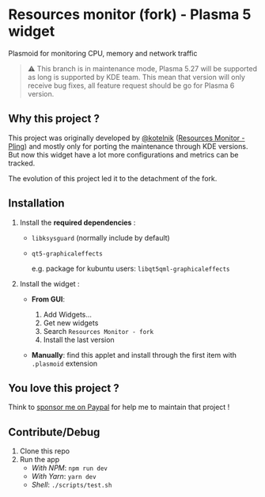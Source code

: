 # Resources monitor (fork) - Plasma 5 widget

Plasmoid for monitoring CPU, memory and network traffic

> ⚠️ This branch is in maintenance mode, Plasma 5.27 will be supported as long is supported by KDE team.
> This mean that version will only receive bug fixes, all feature request should be go for Plasma 6 version.

## Why this project ?

This project was originally developed by [@kotelnik](https://github.com/kotelnik) ([Resources Monitor - Pling](https://www.pling.com/p/998908)) and mostly only for porting the maintenance through KDE versions.
But now this widget have a lot more configurations and metrics can be tracked.

The evolution of this project led it to the detachment of the fork.

## Installation

1. Install the **required dependencies** :

   - `libksysguard` (normally include by default)
   - `qt5-graphicaleffects`

     e.g. package for kubuntu users: `libqt5qml-graphicaleffects`

2. Install the widget :

   - **From GUI**:

     1. Add Widgets...
     2. Get new widgets
     3. Search `Resources Monitor - fork`
     4. Install the last version

   - **Manually**: find this applet and install through the first item with `.plasmoid` extension

## You love this project ?

Think to [sponsor me on Paypal](https://www.paypal.me/orblazer) for help me to maintain that project !

## Contribute/Debug

1. Clone this repo
2. Run the app
   - _With NPM_: `npm run dev`
   - _With Yarn_: `yarn dev`
   - _Shell_: `./scripts/test.sh`
